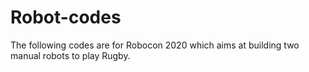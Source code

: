 # Robot-codes
The following codes are for Robocon 2020 which aims at building two manual robots to play Rugby.
